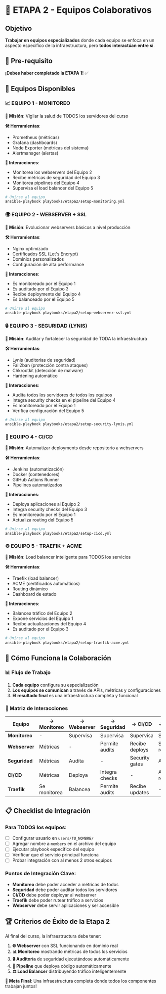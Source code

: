 # 🤝 ETAPA 2 - Equipos Colaborativos

## Objetivo
**Trabajar en equipos especializados** donde cada equipo se enfoca en un aspecto específico de la infraestructura, pero **todos interactúan entre sí**.

## 🎯 Pre-requisito
**¡Debes haber completado la ETAPA 1!** ✅

## 👥 Equipos Disponibles

### 📈 **EQUIPO 1 - MONITOREO**
**🎯 Misión**: Vigilar la salud de TODOS los servidores del curso

**🛠️ Herramientas**:
- Prometheus (métricas)
- Grafana (dashboards)
- Node Exporter (métricas del sistema)
- Alertmanager (alertas)

**🔗 Interacciones**:
- Monitorea los webservers del Equipo 2
- Recibe métricas de seguridad del Equipo 3  
- Monitorea pipelines del Equipo 4
- Supervisa el load balancer del Equipo 5

```bash
# Unirse al equipo
ansible-playbook playbooks/etapa2/setup-monitoring.yml
```

### 🌍 **EQUIPO 2 - WEBSERVER + SSL**
**🎯 Misión**: Evolucionar webservers básicos a nivel producción

**🛠️ Herramientas**:
- Nginx optimizado
- Certificados SSL (Let's Encrypt)
- Dominios personalizados
- Configuración de alta performance

**🔗 Interacciones**:
- Es monitoreado por el Equipo 1
- Es auditado por el Equipo 3
- Recibe deployments del Equipo 4
- Es balanceado por el Equipo 5

```bash
# Unirse al equipo
ansible-playbook playbooks/etapa2/setup-webserver-ssl.yml
```

### 🔒 **EQUIPO 3 - SEGURIDAD (LYNIS)**
**🎯 Misión**: Auditar y fortalecer la seguridad de TODA la infraestructura

**🛠️ Herramientas**:
- Lynis (auditorías de seguridad)
- Fail2ban (protección contra ataques)
- Chkrootkit (detección de malware)
- Hardening automático

**🔗 Interacciones**:
- Audita todos los servidores de todos los equipos
- Integra security checks en el pipeline del Equipo 4
- Es monitoreado por el Equipo 1
- Verifica configuración del Equipo 5

```bash
# Unirse al equipo
ansible-playbook playbooks/etapa2/setup-security-lynis.yml
```

### 🔄 **EQUIPO 4 - CI/CD**
**🎯 Misión**: Automatizar deployments desde repositorio a webservers

**🛠️ Herramientas**:
- Jenkins (automatización)
- Docker (contenedores)
- GitHub Actions Runner
- Pipelines automatizados

**🔗 Interacciones**:
- Deploya aplicaciones al Equipo 2
- Integra security checks del Equipo 3
- Es monitoreado por el Equipo 1
- Actualiza routing del Equipo 5

```bash
# Unirse al equipo
ansible-playbook playbooks/etapa2/setup-cicd.yml
```

### ⚙️ **EQUIPO 5 - TRAEFIK + ACME**
**🎯 Misión**: Load balancer inteligente para TODOS los servicios

**🛠️ Herramientas**:
- Traefik (load balancer)
- ACME (certificados automáticos)
- Routing dinámico
- Dashboard de estado

**🔗 Interacciones**:
- Balancea tráfico del Equipo 2
- Expone servicios del Equipo 1
- Recibe actualizaciones del Equipo 4
- Es auditado por el Equipo 3

```bash
# Unirse al equipo
ansible-playbook playbooks/etapa2/setup-traefik-acme.yml
```

## 🤝 Cómo Funciona la Colaboración

### 📊 Flujo de Trabajo
1. **Cada equipo** configura su especialización
2. **Los equipos se comunican** a través de APIs, métricas y configuraciones
3. **El resultado final** es una infraestructura completa y funcional

### 🔗 Matriz de Interacciones

| Equipo | → Monitoreo | → Webserver | → Seguridad | → CI/CD | → Traefik |
|--------|-------------|-------------|-------------|---------|-----------|
| **Monitoreo** | - | Supervisa | Supervisa | Supervisa | Supervisa |
| **Webserver** | Métricas | - | Permite audits | Recibe deploys | Se registra |
| **Seguridad** | Métricas | Audita | - | Security gates | Audita |
| **CI/CD** | Métricas | Deploya | Integra checks | - | Actualiza routing |
| **Traefik** | Se monitorea | Balancea | Permite audits | Recibe updates | - |

## 📋 Checklist de Integración

### Para TODOS los equipos:
- [ ] Configurar usuario en `users/TU_NOMBRE/`
- [ ] Agregar nombre a `members` en el archivo del equipo
- [ ] Ejecutar playbook específico del equipo
- [ ] Verificar que el servicio principal funciona
- [ ] Probar integración con al menos 2 otros equipos

### Puntos de Integración Clave:
- **Monitoreo** debe poder acceder a métricas de todos
- **Seguridad** debe poder auditar todos los servidores
- **CI/CD** debe poder deployar al webserver
- **Traefik** debe poder rutear tráfico a servicios
- **Webserver** debe servir aplicaciones y ser accesible

## 🏆 Criterios de Éxito de la Etapa 2

Al final del curso, la infraestructura debe tener:

1. **🌐 Webserver** con SSL funcionando en dominio real
2. **📊 Monitoreo** mostrando métricas de todos los servicios
3. **🔒 Auditoría** de seguridad ejecutándose automáticamente
4. **🚀 Pipeline** que deploya código automáticamente
5. **⚖️ Load Balancer** distribuyendo tráfico inteligentemente

**🎯 Meta Final**: Una infraestructura completa donde todos los componentes trabajan juntos!
